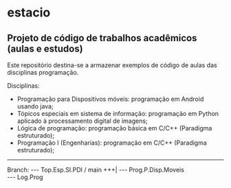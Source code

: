 # estacio
Projeto de código de trabalhos acadêmicos (aulas e estudos)
------------------------

Este repositório destina-se a armazenar exemplos de código de aulas das disciplinas programação.

Disciplinas:
  * Programação para Dispositivos móveis: programação em Android usando java;
  * Tópicos especiais em sistema de informação: programação em Python aplicado à processamento digital de imagens;
  * Lógica de programação: programação básica em C/C++ (Paradigma estruturado);
  * Programação I (Engenharias): programação em C/C++ (Paradigma estruturado);
 _____________________ 
 
Branch:
             --- Top.Esp.SI.PDI
           /
 main +++| --- Prog.P.Disp.Moveis
           \
             --- Log.Prog
